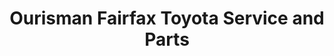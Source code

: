 ---
title: "Ourisman Fairfax Toyota Service and Parts"
url: /fairfax/ourisman-fairfax-toyota-service-and-parts/
shop: Autowerkstatt
---